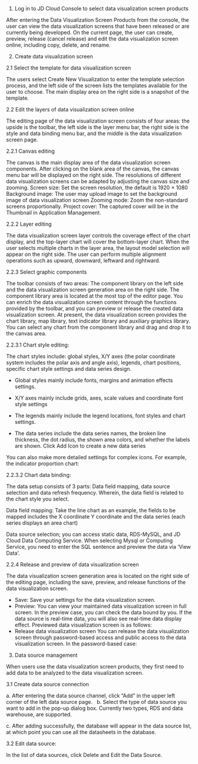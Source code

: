 
1. Log in to JD Cloud Console to select data visualization screen products

After entering the Data Visualization Screen Products from the console, the user can view the data visualization screens that have been released or are currently being developed. On the current page, the user can create, preview, release (cancel release) and edit the data visualization screen online, including copy, delete, and rename. 
 
2. Create data visualization screen

2.1 Select the template for data visualization screen

The users select Create New Visualization to enter the template selection process, and the left side of the screen lists the templates available for the user to choose. The main display area on the right side is a snapshot of the template.
 
2.2 Edit the layers of data visualization screen online

The editing page of the data visualization screen consists of four areas: the upside is the toolbar, the left side is the layer menu bar, the right side is the style and data binding menu bar, and the middle is the data visualization screen page.

2.2.1 Canvas editing

The canvas is the main display area of the data visualization screen components. After clicking on the blank area of the canvas, the canvas menu bar will be displayed on the right side. The resolutions of different data visualization screens can be adapted by adjusting the canvas size and zooming.
Screen size: Set the screen resolution, the default is 1920 × 1080
Background image: The user may upload image to set the background image of data visualization screen
Zooming mode: Zoom the non-standard screens proportionally.
Project cover: The captured cover will be in the Thumbnail in Application Management.

2.2.2 Layer editing

The data visualization screen layer controls the coverage effect of the chart display, and the top-layer chart will cover the bottom-layer chart. When the user selects multiple charts in the layer area, the layout model selection will appear on the right side. The user can perform multiple alignment operations such as upward, downward, leftward and rightward.
 

2.2.3 Select graphic components

The toolbar consists of two areas: The component library on the left side and the data visualization screen generation area on the right side.
The component library area is located at the most top of the editor page. You can enrich the data visualization screen content through the functions provided by the toolbar, and you can preview or release the created data visualization screen.
At present, the data visualization screen provides the chart library, map library, text indicator library and auxiliary graphics library. You can select any chart from the component library and drag and drop it to the canvas area.
 
2.2.3.1 Chart style editing:

The chart styles include: global styles, X/Y axes (the polar coordinate system includes the polar axis and angle axis), legends, chart positions, specific chart style settings and data series design.

* Global styles mainly include fonts, margins and animation effects settings.
 
* X/Y axes mainly include grids, axes, scale values and coordinate font style settings
 
* The legends mainly include the legend locations, font styles and chart settings.
 
* The data series include the data series names, the broken line thickness, the dot radius, the shown area colors, and whether the labels are shown. Click Add Icon to create a new data series
  
You can also make more detailed settings for complex icons.
For example, the indicator proportion chart:
  

2.2.3.2 Chart data binding:

The data setup consists of 3 parts: Data field mapping, data source selection and data refresh frequency. Wherein, the data field is related to the chart style you select.
  
Data field mapping: Take the line chart as an example, the fields to be mapped includes the X coordinate Y coordinate and the data series (each series displays an area chart)

Data source selection; you can access static data, RDS-MySQL, and JD Cloud Data Computing Service. When selecting Mysql or Computing Service, you need to enter the SQL sentence and preview the data via ‘View Data’.
 

2.2.4 Release and preview of data visualization screen

The data visualization screen generation area is located on the right side of the editing page, including the save, preview, and release functions of the data visualization screen.
* Save: Save your settings for the data visualization screen.
* Preview: You can view your maintained data visualization screen in full screen. In the preview case, you can check the data bound by you. If the data source is real-time data, you will also see real-time data display effect.
Previewed data visualization screen is as follows:
* Release data visualization screen
You can release the data visualization screen through password-based access and public access to the data visualization screen.
In the password-based case:

3. Data source management

When users use the data visualization screen products, they first need to add data to be analyzed to the data visualization screen.

3.1 Create data source connection
 
a. After entering the data source channel, click “Add” in the upper left corner of the left data source page.
 
b. Select the type of data source you want to add in the pop-up dialog box. Currently two types, RDS and data warehouse, are supported.
 
c. After adding successfully, the database will appear in the data source list, at which point you can use all the datasheets in the database.

3.2 Edit data source:

In the list of data sources, click Delete and Edit the Data Source.
  

